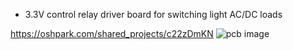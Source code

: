 * 3.3V control relay driver board for switching light AC/DC loads

https://oshpark.com/shared_projects/c22zDmKN
![pcb image](https://oshpark.com/assets/badge-5b7ec47045b78aef6eb9d83b3bac6b1920de805e9a0c227658eac6e19a045b9c.png "")
